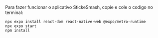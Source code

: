 Para fazer funcionar o aplicativo StickeSmash, copie e cole o codigo no terminal:

    npx expo install react-dom react-native-web @expo/metro-runtime  
    npx expo start
    npm install